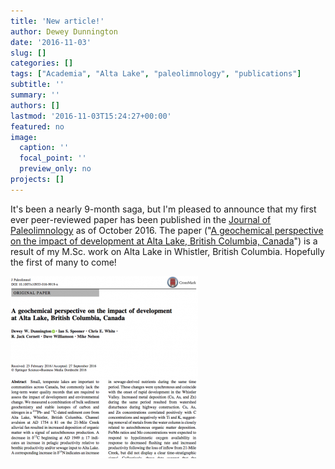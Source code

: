 ```yaml
---
title: 'New article!'
author: Dewey Dunnington
date: '2016-11-03'
slug: []
categories: []
tags: ["Academia", "Alta Lake", "paleolimnology", "publications"]
subtitle: ''
summary: ''
authors: []
lastmod: '2016-11-03T15:24:27+00:00'
featured: no
image:
  caption: ''
  focal_point: ''
  preview_only: no
projects: []
---
```


It's been a nearly 9-month saga, but I'm pleased to announce that my first ever peer-reviewed paper has been published in the <a href="http://link.springer.com/journal/10933">Journal of Paleolimnology</a> as of October 2016. The paper ("<a href="http://link.springer.com/article/10.1007/s10933-016-9919-x">A geochemical perspective on the impact of development at Alta Lake, British Columbia, Canada</a>") is a result of my M.Sc. work on Alta Lake in Whistler, British Columbia. Hopefully the first of many to come!

<a href="http://link.springer.com/article/10.1007/s10933-016-9919-x"><img src="Screen-Shot-2016-11-03-at-2.22.36-PM-300x291.png" alt="screen-shot-2016-11-03-at-2-22-36-pm" width="300" height="291" class="alignleft size-medium wp-image-1141" /></a>